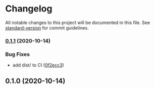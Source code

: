 # Changelog

All notable changes to this project will be documented in this file. See [standard-version](https://github.com/conventional-changelog/standard-version) for commit guidelines.

### [0.1.1](https://github.com/boneskull/more-linked-issues-action/compare/v0.1.0...v0.1.1) (2020-10-14)

### Bug Fixes

- add dist/ to CI ([0f2ecc3](https://github.com/boneskull/more-linked-issues-action/commit/0f2ecc3bd7ecc72de91a1d5d2c384ff15a890593))

## 0.1.0 (2020-10-14)
